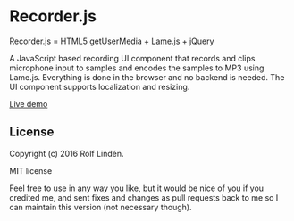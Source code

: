 Recorder.js
===========

Recorder.js = HTML5 getUserMedia + [Lame.js](https://github.com/zhuker/lamejs) + jQuery

A JavaScript based recording UI component that records and clips microphone input to
samples and encodes the samples to MP3 using Lame.js. Everything is done in the browser
and no backend is needed. The UI component supports localization and resizing.

[Live demo](http://kulmakerroin.net/micrec/)

License
-------
Copyright (c) 2016 Rolf Lindén.

MIT license

Feel free to use in any way you like, but it would be nice of you if you credited me,
and sent fixes and changes as pull requests back to me so I can maintain this version
(not necessary though).
